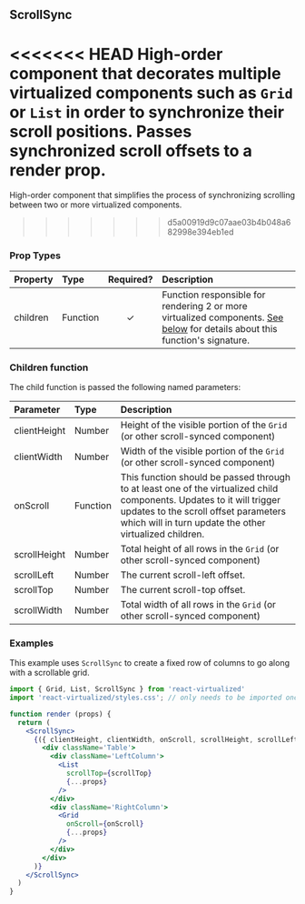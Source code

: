 ScrollSync
---------------

<<<<<<< HEAD
High-order component that decorates multiple virtualized components such as `Grid` or `List` in order to synchronize their scroll positions. Passes synchronized scroll offsets to a render prop.
=======
High-order component that simplifies the process of synchronizing scrolling between two or more virtualized components.
>>>>>>> d5a00919d9c07aae03b4b048a682998e394eb1ed

### Prop Types
| Property | Type     | Required? | Description                                                                                                                                       |
| :------- | :------- | :-------: | :------------------------------------------------------------------------------------------------------------------------------------------------ |
| children | Function | ✓         | Function responsible for rendering 2 or more virtualized components. [See below](#children-function) for details about this function's signature. |

### Children function

The child function is passed the following named parameters:

| Parameter    | Type     | Description                                                                                                                                                                                                              |
| :----------- | :------- | :----------------------------------------------------------------------------------------------------------------------------------------------------------------------------------------------------------------------- |
| clientHeight | Number   | Height of the visible portion of the `Grid` (or other scroll-synced component)                                                                                                                                           |
| clientWidth  | Number   | Width of the visible portion of the `Grid` (or other scroll-synced component)                                                                                                                                            |
| onScroll     | Function | This function should be passed through to at least one of the virtualized child components. Updates to it will trigger updates to the scroll offset parameters which will in turn update the other virtualized children. |
| scrollHeight | Number   | Total height of all rows in the `Grid` (or other scroll-synced component)                                                                                                                                                |
| scrollLeft   | Number   | The current scroll-left offset.                                                                                                                                                                                          |
| scrollTop    | Number   | The current scroll-top offset.                                                                                                                                                                                           |
| scrollWidth  | Number   | Total width of all rows in the `Grid` (or other scroll-synced component)                                                                                                                                                 |

### Examples

This example uses `ScrollSync` to create a fixed row of columns to go along with a scrollable grid.

```jsx
import { Grid, List, ScrollSync } from 'react-virtualized'
import 'react-virtualized/styles.css'; // only needs to be imported once

function render (props) {
  return (
    <ScrollSync>
      {({ clientHeight, clientWidth, onScroll, scrollHeight, scrollLeft, scrollTop, scrollWidth }) => (
        <div className='Table'>
          <div className='LeftColumn'>
            <List
              scrollTop={scrollTop}
              {...props}
            />
          </div>
          <div className='RightColumn'>
            <Grid
              onScroll={onScroll}
              {...props}
            />
          </div>
        </div>
      )}
    </ScrollSync>
  )
}
```
